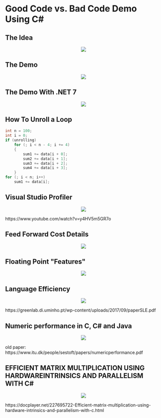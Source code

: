 # Good Code vs. Bad Code Demo Using C#


## The Idea
<p align="center">
  <img src="https://github.com/grensen/good_vs_bad_code/blob/main/figures/idea_vs_computer.png?raw=true">
</p>

## The Demo
<p align="center">
  <img src="https://github.com/grensen/good_vs_bad_code/blob/main/figures/good_vs_bad_demo.png?raw=true">
</p>

## The Demo With .NET 7
<p align="center">
  <img src="https://github.com/grensen/good_vs_bad_code/blob/main/figures/good_vs_bad_demo_dotnet7.png?raw=true">
</p>

## How To Unroll a Loop
~~~cs
int n = 100;
int i = 0;
if (unrolling)
    for (; i < n - 4; i += 4)
    {
        sum1 += data[i + 0];
        sum2 += data[i + 1];
        sum3 += data[i + 2];
        sum4 += data[i + 3];
    }
for (; i < n; i++)
    sum1 += data[i];
~~~

## Visual Studio Profiler
<p align="center">
  <img src="https://github.com/grensen/good_vs_bad_code/blob/main/figures/vs_profiler_modules.png?raw=true">
</p>
https://www.youtube.com/watch?v=y4HV5m5GR7o

## Feed Forward Cost Details
<p align="center">
  <img src="https://github.com/grensen/good_vs_bad_code/blob/main/figures/vs_profiler_caller_info.png?raw=true">
</p>


## Floating Point "Features"
<p align="center">
  <img src="https://github.com/grensen/good_vs_bad_code/blob/main/figures/single_vs_one_piece.png?raw=true">
</p>

## Language Efficiency
<p align="center">
  <img src="https://github.com/grensen/good_vs_bad_code/blob/main/figures/language_efficiency.png?raw=true">
</p>
https://greenlab.di.uminho.pt/wp-content/uploads/2017/09/paperSLE.pdf

## Numeric performance in C, C# and Java
<p align="center">
  <img src="https://github.com/grensen/good_vs_bad_code/blob/main/figures/c_cs_java_numeric_perf.png?raw=true">
</p>
old paper: https://www.itu.dk/people/sestoft/papers/numericperformance.pdf

## EFFICIENT MATRIX MULTIPLICATION USING HARDWAREINTRINSICS AND PARALLELISM WITH C#
<p align="center">
  <img src="https://github.com/grensen/good_vs_bad_code/blob/main/figures/efficient_matrix_multiplication.png?raw=true">
</p>
https://docplayer.net/227695722-Efficient-matrix-multiplication-using-hardware-intrinsics-and-parallelism-with-c.html

